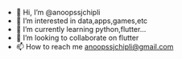 - 👋 Hi, I’m @anoopssjchipli
- 👀 I’m interested in data,apps,games,etc
- 🌱 I’m currently learning python,flutter...
- 💞️ I’m looking to collaborate on flutter
- 📫 How to reach me anoopssjchipli@gmail.com

<!---
anoopssjchipli/anoopssjchipli is a ✨ special ✨ repository because its `README.md` (this file) appears on your GitHub profile.
You can click the Preview link to take a look at your changes.
--->
